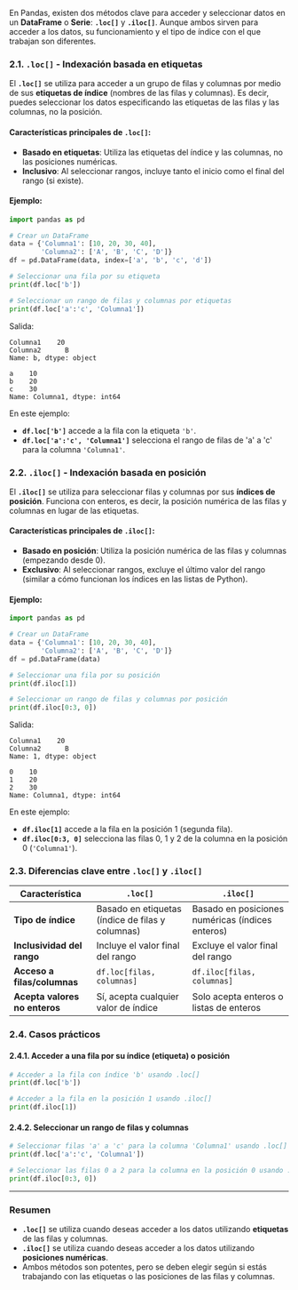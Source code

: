 

En Pandas, existen dos métodos clave para acceder y seleccionar datos en un **DataFrame** o **Serie**: **`.loc[]`** y **`.iloc[]`**. Aunque ambos sirven para acceder a los datos, su funcionamiento y el tipo de índice con el que trabajan son diferentes.

### 2.1. **`.loc[]` - Indexación basada en etiquetas**

El **`.loc[]`** se utiliza para acceder a un grupo de filas y columnas por medio de sus **etiquetas de índice** (nombres de las filas y columnas). Es decir, puedes seleccionar los datos especificando las etiquetas de las filas y las columnas, no la posición.

#### Características principales de `.loc[]`:
- **Basado en etiquetas**: Utiliza las etiquetas del índice y las columnas, no las posiciones numéricas.
- **Inclusivo**: Al seleccionar rangos, incluye tanto el inicio como el final del rango (si existe).
  
#### Ejemplo:
```python
import pandas as pd

# Crear un DataFrame
data = {'Columna1': [10, 20, 30, 40],
        'Columna2': ['A', 'B', 'C', 'D']}
df = pd.DataFrame(data, index=['a', 'b', 'c', 'd'])

# Seleccionar una fila por su etiqueta
print(df.loc['b'])

# Seleccionar un rango de filas y columnas por etiquetas
print(df.loc['a':'c', 'Columna1'])
```

Salida:
```
Columna1    20
Columna2      B
Name: b, dtype: object

a    10
b    20
c    30
Name: Columna1, dtype: int64
```

En este ejemplo:
- **`df.loc['b']`** accede a la fila con la etiqueta `'b'`.
- **`df.loc['a':'c', 'Columna1']`** selecciona el rango de filas de 'a' a 'c' para la columna `'Columna1'`.

### 2.2. **`.iloc[]` - Indexación basada en posición**

El **`.iloc[]`** se utiliza para seleccionar filas y columnas por sus **índices de posición**. Funciona con enteros, es decir, la posición numérica de las filas y columnas en lugar de las etiquetas.

#### Características principales de `.iloc[]`:
- **Basado en posición**: Utiliza la posición numérica de las filas y columnas (empezando desde 0).
- **Exclusivo**: Al seleccionar rangos, excluye el último valor del rango (similar a cómo funcionan los índices en las listas de Python).

#### Ejemplo:
```python
import pandas as pd

# Crear un DataFrame
data = {'Columna1': [10, 20, 30, 40],
        'Columna2': ['A', 'B', 'C', 'D']}
df = pd.DataFrame(data)

# Seleccionar una fila por su posición
print(df.iloc[1])

# Seleccionar un rango de filas y columnas por posición
print(df.iloc[0:3, 0])
```

Salida:
```
Columna1    20
Columna2      B
Name: 1, dtype: object

0    10
1    20
2    30
Name: Columna1, dtype: int64
```

En este ejemplo:
- **`df.iloc[1]`** accede a la fila en la posición 1 (segunda fila).
- **`df.iloc[0:3, 0]`** selecciona las filas 0, 1 y 2 de la columna en la posición 0 (`'Columna1'`).

### 2.3. **Diferencias clave entre `.loc[]` y `.iloc[]`**

| Característica         | `.loc[]`                                | `.iloc[]`                                   |
|------------------------|-----------------------------------------|---------------------------------------------|
| **Tipo de índice**      | Basado en etiquetas (índice de filas y columnas) | Basado en posiciones numéricas (índices enteros) |
| **Inclusividad del rango** | Incluye el valor final del rango | Excluye el valor final del rango           |
| **Acceso a filas/columnas** | `df.loc[filas, columnas]` | `df.iloc[filas, columnas]`                 |
| **Acepta valores no enteros** | Sí, acepta cualquier valor de índice | Solo acepta enteros o listas de enteros    |

### 2.4. **Casos prácticos**

#### 2.4.1. **Acceder a una fila por su índice (etiqueta) o posición**
```python
# Acceder a la fila con índice 'b' usando .loc[]
print(df.loc['b'])

# Acceder a la fila en la posición 1 usando .iloc[]
print(df.iloc[1])
```

#### 2.4.2. **Seleccionar un rango de filas y columnas**
```python
# Seleccionar filas 'a' a 'c' para la columna 'Columna1' usando .loc[]
print(df.loc['a':'c', 'Columna1'])

# Seleccionar las filas 0 a 2 para la columna en la posición 0 usando .iloc[]
print(df.iloc[0:3, 0])
```

---

### Resumen

- **`.loc[]`** se utiliza cuando deseas acceder a los datos utilizando **etiquetas** de las filas y columnas.
- **`.iloc[]`** se utiliza cuando deseas acceder a los datos utilizando **posiciones numéricas**.
- Ambos métodos son potentes, pero se deben elegir según si estás trabajando con las etiquetas o las posiciones de las filas y columnas.

